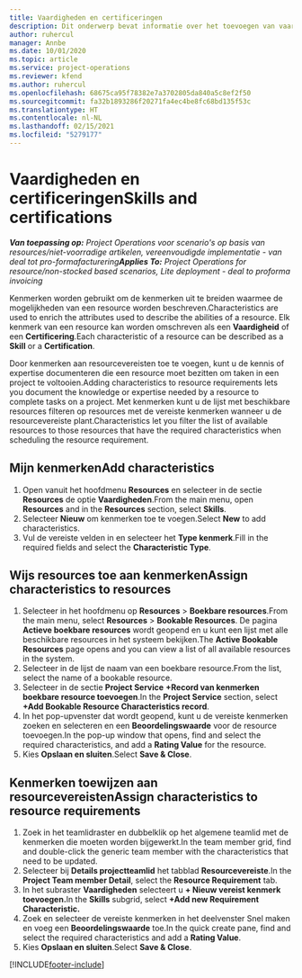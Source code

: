 ```yaml
---
title: Vaardigheden en certificeringen
description: Dit onderwerp bevat informatie over het toevoegen van vaardigheids- en certificeringskenmerken aan resources.
author: ruhercul
manager: Annbe
ms.date: 10/01/2020
ms.topic: article
ms.service: project-operations
ms.reviewer: kfend
ms.author: ruhercul
ms.openlocfilehash: 68675ca95f78382e7a3702805da840a5c8ef2f50
ms.sourcegitcommit: fa32b1893286f20271fa4ec4be8fc68bd135f53c
ms.translationtype: HT
ms.contentlocale: nl-NL
ms.lasthandoff: 02/15/2021
ms.locfileid: "5279177"
---
```

# <a name="skills-and-certifications"></a><span data-ttu-id="95a81-103">Vaardigheden en certificeringen</span><span class="sxs-lookup"><span data-stu-id="95a81-103">Skills and certifications</span></span>
<span data-ttu-id="95a81-104">_**Van toepassing op:** Project Operations voor scenario's op basis van resources/niet-voorradige artikelen, vereenvoudigde implementatie - van deal tot pro-formafacturering_</span><span class="sxs-lookup"><span data-stu-id="95a81-104">_**Applies To:** Project Operations for resource/non-stocked based scenarios, Lite deployment - deal to proforma invoicing_</span></span>

<span data-ttu-id="95a81-105">Kenmerken worden gebruikt om de kenmerken uit te breiden waarmee de mogelijkheden van een resource worden beschreven.</span><span class="sxs-lookup"><span data-stu-id="95a81-105">Characteristics are used to enrich the attributes used to describe the abilities of a resource.</span></span> <span data-ttu-id="95a81-106">Elk kenmerk van een resource kan worden omschreven als een **Vaardigheid** of een **Certificering**.</span><span class="sxs-lookup"><span data-stu-id="95a81-106">Each characteristic of a resource can be described as a **Skill** or a **Certification**.</span></span>

<span data-ttu-id="95a81-107">Door kenmerken aan resourcevereisten toe te voegen, kunt u de kennis of expertise documenteren die een resource moet bezitten om taken in een project te voltooien.</span><span class="sxs-lookup"><span data-stu-id="95a81-107">Adding characteristics to resource requirements lets you document the knowledge or expertise needed by a resource to complete tasks on a project.</span></span> <span data-ttu-id="95a81-108">Met kenmerken kunt u de lijst met beschikbare resources filteren op resources met de vereiste kenmerken wanneer u de resourcevereiste plant.</span><span class="sxs-lookup"><span data-stu-id="95a81-108">Characteristics let you filter the list of available resources to those resources that have the required characteristics when scheduling the resource requirement.</span></span>

## <a name="add-characteristics"></a><span data-ttu-id="95a81-109">Mijn kenmerken</span><span class="sxs-lookup"><span data-stu-id="95a81-109">Add characteristics</span></span>

1. <span data-ttu-id="95a81-110">Open vanuit het hoofdmenu **Resources** en selecteer in de sectie **Resources** de optie **Vaardigheden**.</span><span class="sxs-lookup"><span data-stu-id="95a81-110">From the main menu, open **Resources** and in the **Resources** section, select **Skills**.</span></span>
2. <span data-ttu-id="95a81-111">Selecteer **Nieuw** om kenmerken toe te voegen.</span><span class="sxs-lookup"><span data-stu-id="95a81-111">Select **New** to add characteristics.</span></span>
3. <span data-ttu-id="95a81-112">Vul de vereiste velden in en selecteer het **Type kenmerk**.</span><span class="sxs-lookup"><span data-stu-id="95a81-112">Fill in the required fields and select the **Characteristic Type**.</span></span>

## <a name="assign-characteristics-to-resources"></a><span data-ttu-id="95a81-113">Wijs resources toe aan kenmerken</span><span class="sxs-lookup"><span data-stu-id="95a81-113">Assign characteristics to resources</span></span>

1. <span data-ttu-id="95a81-114">Selecteer in het hoofdmenu op **Resources** > **Boekbare resources**.</span><span class="sxs-lookup"><span data-stu-id="95a81-114">From the main menu, select **Resources** > **Bookable Resources**.</span></span> <span data-ttu-id="95a81-115">De pagina **Actieve boekbare resources** wordt geopend en u kunt een lijst met alle beschikbare resources in het systeem bekijken.</span><span class="sxs-lookup"><span data-stu-id="95a81-115">The **Active Bookable Resources** page opens and you can view a list of all available resources in the system.</span></span>
2. <span data-ttu-id="95a81-116">Selecteer in de lijst de naam van een boekbare resource.</span><span class="sxs-lookup"><span data-stu-id="95a81-116">From the list, select the name of a bookable resource.</span></span>
3. <span data-ttu-id="95a81-117">Selecteer in de sectie **Project Service** **+Record van kenmerken boekbare resource toevoegen**.</span><span class="sxs-lookup"><span data-stu-id="95a81-117">In the **Project Service** section, select **+Add Bookable Resource Characteristics record**.</span></span>
4. <span data-ttu-id="95a81-118">In het pop-upvenster dat wordt geopend, kunt u de vereiste kenmerken zoeken en selecteren en een **Beoordelingswaarde** voor de resource toevoegen.</span><span class="sxs-lookup"><span data-stu-id="95a81-118">In the pop-up window that opens, find and select the required characteristics, and add a **Rating Value** for the resource.</span></span>
5. <span data-ttu-id="95a81-119">Kies **Opslaan en sluiten**.</span><span class="sxs-lookup"><span data-stu-id="95a81-119">Select **Save & Close**.</span></span>

## <a name="assign-characteristics-to-resource-requirements"></a><span data-ttu-id="95a81-120">Kenmerken toewijzen aan resourcevereisten</span><span class="sxs-lookup"><span data-stu-id="95a81-120">Assign characteristics to resource requirements</span></span>

1. <span data-ttu-id="95a81-121">Zoek in het teamlidraster en dubbelklik op het algemene teamlid met de kenmerken die moeten worden bijgewerkt.</span><span class="sxs-lookup"><span data-stu-id="95a81-121">In the team member grid, find and double-click the generic team member with the characteristics that need to be updated.</span></span>
2. <span data-ttu-id="95a81-122">Selecteer bij **Details projectteamlid** het tabblad **Resourcevereiste**.</span><span class="sxs-lookup"><span data-stu-id="95a81-122">In the **Project Team member Detail**, select the **Resource Requirement** tab.</span></span>
3. <span data-ttu-id="95a81-123">In het subraster **Vaardigheden** selecteert u **+ Nieuw vereist kenmerk toevoegen.**</span><span class="sxs-lookup"><span data-stu-id="95a81-123">In the **Skills** subgrid, select **+Add new Requirement Characteristic.**</span></span>
4. <span data-ttu-id="95a81-124">Zoek en selecteer de vereiste kenmerken in het deelvenster Snel maken en voeg een **Beoordelingswaarde** toe.</span><span class="sxs-lookup"><span data-stu-id="95a81-124">In the quick create pane, find and select the required characteristics and add a **Rating Value**.</span></span>
5. <span data-ttu-id="95a81-125">Kies **Opslaan en sluiten**.</span><span class="sxs-lookup"><span data-stu-id="95a81-125">Select **Save & Close**.</span></span>

[!INCLUDE[footer-include](../includes/footer-banner.md)]